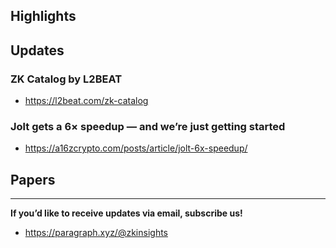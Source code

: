 ## Highlights

## Updates
### ZK Catalog by L2BEAT
- <https://l2beat.com/zk-catalog>

### Jolt gets a 6× speedup — and we’re just getting started
- <https://a16zcrypto.com/posts/article/jolt-6x-speedup/>

## Papers

---
**If you’d like to receive updates via email, subscribe us!**

- <https://paragraph.xyz/@zkinsights>
